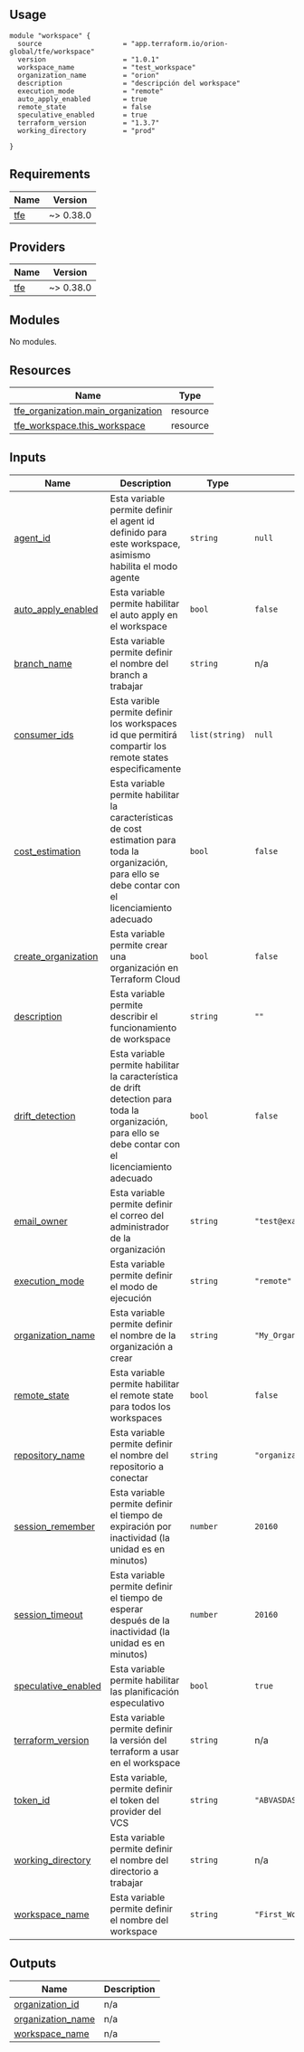 <!-- BEGIN_TF_DOCS -->


## Usage

```hcl
module "workspace" {
  source                    = "app.terraform.io/orion-global/tfe/workspace"
  version                   = "1.0.1"
  workspace_name            = "test_workspace"
  organization_name         = "orion"
  description               = "descripción del workspace"
  execution_mode            = "remote"
  auto_apply_enabled        = true
  remote_state              = false
  speculative_enabled       = true
  terraform_version         = "1.3.7"
  working_directory         = "prod"

}
```

## Requirements

| Name | Version |
|------|---------|
| <a name="requirement_tfe"></a> [tfe](#requirement\_tfe) | ~> 0.38.0 |

## Providers

| Name | Version |
|------|---------|
| <a name="provider_tfe"></a> [tfe](#provider\_tfe) | ~> 0.38.0 |

## Modules

No modules.

## Resources

| Name | Type |
|------|------|
| [tfe_organization.main_organization](https://registry.terraform.io/providers/hashicorp/tfe/latest/docs/resources/organization) | resource |
| [tfe_workspace.this_workspace](https://registry.terraform.io/providers/hashicorp/tfe/latest/docs/resources/workspace) | resource |

## Inputs

| Name | Description | Type | Default | Required |
|------|-------------|------|---------|:--------:|
| <a name="input_agent_id"></a> [agent\_id](#input\_agent\_id) | Esta variable permite definir el agent id definido para este workspace, asimismo habilita el modo agente | `string` | `null` | no |
| <a name="input_auto_apply_enabled"></a> [auto\_apply\_enabled](#input\_auto\_apply\_enabled) | Esta variable permite habilitar el auto apply en el workspace | `bool` | `false` | no |
| <a name="input_branch_name"></a> [branch\_name](#input\_branch\_name) | Esta variable permite definir el nombre del branch a trabajar | `string` | n/a | yes |
| <a name="input_consumer_ids"></a> [consumer\_ids](#input\_consumer\_ids) | Esta varible permite definir los workspaces id que permitirá compartir los remote states especificamente | `list(string)` | `null` | no |
| <a name="input_cost_estimation"></a> [cost\_estimation](#input\_cost\_estimation) | Esta variable permite habilitar la características de cost estimation para toda la organización, para ello se debe contar con el licenciamiento adecuado | `bool` | `false` | no |
| <a name="input_create_organization"></a> [create\_organization](#input\_create\_organization) | Esta variable permite crear una organización en Terraform Cloud | `bool` | `false` | no |
| <a name="input_description"></a> [description](#input\_description) | Esta variable permite describir el funcionamiento de workspace | `string` | `""` | no |
| <a name="input_drift_detection"></a> [drift\_detection](#input\_drift\_detection) | Esta variable permite habilitar la característica de drift detection para toda la organización, para ello se debe contar con el licenciamiento adecuado | `bool` | `false` | no |
| <a name="input_email_owner"></a> [email\_owner](#input\_email\_owner) | Esta variable permite definir el correo del administrador de la organización | `string` | `"test@example.com"` | no |
| <a name="input_execution_mode"></a> [execution\_mode](#input\_execution\_mode) | Esta variable permite definir el modo de ejecución | `string` | `"remote"` | no |
| <a name="input_organization_name"></a> [organization\_name](#input\_organization\_name) | Esta variable permite definir el nombre de la organización a crear | `string` | `"My_Organization_Terraform"` | no |
| <a name="input_remote_state"></a> [remote\_state](#input\_remote\_state) | Esta variable permite habilitar el remote state para todos los workspaces | `bool` | `false` | no |
| <a name="input_repository_name"></a> [repository\_name](#input\_repository\_name) | Esta variable permite definir el nombre del repositorio a conectar | `string` | `"organization/repositorio"` | no |
| <a name="input_session_remember"></a> [session\_remember](#input\_session\_remember) | Esta variable permite definir el tiempo de expiración por inactividad (la unidad es en minutos) | `number` | `20160` | no |
| <a name="input_session_timeout"></a> [session\_timeout](#input\_session\_timeout) | Esta variable permite definir el tiempo de esperar después de la inactividad (la unidad es en minutos) | `number` | `20160` | no |
| <a name="input_speculative_enabled"></a> [speculative\_enabled](#input\_speculative\_enabled) | Esta variable permite habilitar las planificación especulativo | `bool` | `true` | no |
| <a name="input_terraform_version"></a> [terraform\_version](#input\_terraform\_version) | Esta variable permite definir la versión del terraform a usar en el workspace | `string` | n/a | yes |
| <a name="input_token_id"></a> [token\_id](#input\_token\_id) | Esta variable, permite definir el token del provider del VCS | `string` | `"ABVASDASDASD123131ad13123"` | no |
| <a name="input_working_directory"></a> [working\_directory](#input\_working\_directory) | Esta variable permite definir el nombre del directorio a trabajar | `string` | n/a | yes |
| <a name="input_workspace_name"></a> [workspace\_name](#input\_workspace\_name) | Esta variable permite definir el nombre del workspace | `string` | `"First_Workspace"` | no |

## Outputs

| Name | Description |
|------|-------------|
| <a name="output_organization_id"></a> [organization\_id](#output\_organization\_id) | n/a |
| <a name="output_organization_name"></a> [organization\_name](#output\_organization\_name) | n/a |
| <a name="output_workspace_name"></a> [workspace\_name](#output\_workspace\_name) | n/a |
<!-- END_TF_DOCS --> 